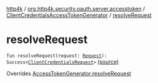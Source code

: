 [http4k](../../index.md) / [org.http4k.security.oauth.server.accesstoken](../index.md) / [ClientCredentialsAccessTokenGenerator](index.md) / [resolveRequest](./resolve-request.md)

# resolveRequest

`fun resolveRequest(request: `[`Request`](../../org.http4k.core/-request/index.md)`): Success<`[`ClientCredentialsRequest`](../-client-credentials-request/index.md)`>` [(source)](https://github.com/http4k/http4k/blob/master/http4k-security-oauth/src/main/kotlin/org/http4k/security/oauth/server/accesstoken/ClientCredentialsAccessTokenGenerator.kt#L19)

Overrides [AccessTokenGenerator.resolveRequest](../-access-token-generator/resolve-request.md)

